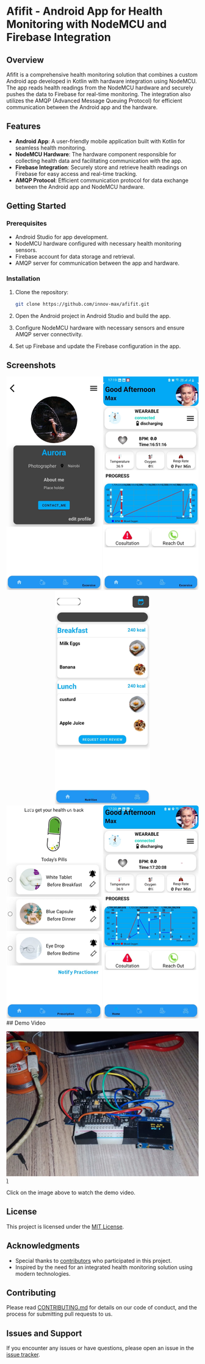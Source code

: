 # Afifit - Android App for Health Monitoring with NodeMCU and Firebase Integration

## Overview

Afifit is a comprehensive health monitoring solution that combines a custom Android app developed in Kotlin with hardware integration using NodeMCU. The app reads health readings from the NodeMCU hardware and securely pushes the data to Firebase for real-time monitoring. The integration also utilizes the AMQP (Advanced Message Queuing Protocol) for efficient communication between the Android app and the hardware.

## Features

- **Android App**: A user-friendly mobile application built with Kotlin for seamless health monitoring.
- **NodeMCU Hardware**: The hardware component responsible for collecting health data and facilitating communication with the app.
- **Firebase Integration**: Securely store and retrieve health readings on Firebase for easy access and real-time tracking.
- **AMQP Protocol**: Efficient communication protocol for data exchange between the Android app and NodeMCU hardware.

## Getting Started

### Prerequisites

- Android Studio for app development.
- NodeMCU hardware configured with necessary health monitoring sensors.
- Firebase account for data storage and retrieval.
- AMQP server for communication between the app and hardware.

### Installation

1. Clone the repository:

    ```bash
    git clone https://github.com/innov-max/afifit.git
    ```

2. Open the Android project in Android Studio and build the app.

3. Configure NodeMCU hardware with necessary sensors and ensure AMQP server connectivity.

4. Set up Firebase and update the Firebase configuration in the app.

## Screenshots

<div align="center">
  <img src="affit_hardware/screen1.jpeg" alt="App Screenshot" width="250"/>
  <img src="affit_hardware/screen2.jpeg" alt="App Screenshot" width="250"/>
  <img src="affit_hardware/screen3.jpeg" alt="App Screenshot" width="250"/>
</div>

<div align="center">
  <img src="affit_hardware/screen4.jpeg" alt="App Screenshot" width="250"/>
  <img src="affit_hardware/screen5.jpeg" alt="App Screenshot" width="250"/>
</div>
## Demo Video

[![Afifit Demo Video](affit_hardware/demo.jpeg))](https://youtu.be/8DCyiNHlaGk)

Click on the image above to watch the demo video.

## License

This project is licensed under the [MIT License](LICENSE.md).

## Acknowledgments

- Special thanks to [contributors](CONTRIBUTORS.md) who participated in this project.
- Inspired by the need for an integrated health monitoring solution using modern technologies.

## Contributing

Please read [CONTRIBUTING.md](CONTRIBUTING.md) for details on our code of conduct, and the process for submitting pull requests to us.

## Issues and Support

If you encounter any issues or have questions, please open an issue in the [issue tracker](https://github.com/innov-max/afifit/issues).


